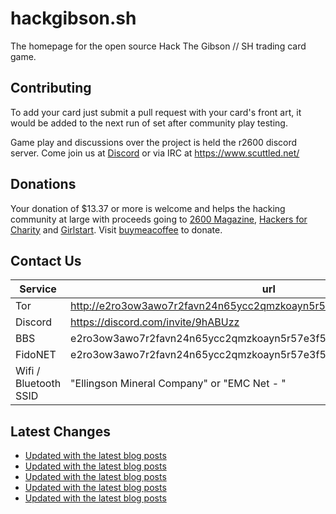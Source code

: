 # hackgibson.sh
The homepage for the open source Hack The Gibson // SH trading card game.


## Contributing

To add your card just submit a pull request with your card's front art, it would be added to the next run of set after community play testing.

Game play and discussions over the project is held the r2600 discord server. Come join us at [Discord](https://discord.com/invite/9hABUzz) or via IRC at https://www.scuttled.net/


## Donations

Your donation of $13.37 or more is welcome and helps the hacking community at large with proceeds going to [2600 Magazine](https://2600.com/), [Hackers for Charity](https://hackersforcharity.org) and [Girlstart](https://girlstart.org).  Visit [buymeacoffee](https://www.buymeacoffee.com/hackgibson.sh) to donate.


## Contact Us

Service | url
-|-
Tor | http://e2ro3ow3awo7r2favn24n65ycc2qmzkoayn5r57e3f56nvjwdcgg32ad.onion
Discord | https://discord.com/invite/9hABUzz
BBS | e2ro3ow3awo7r2favn24n65ycc2qmzkoayn5r57e3f56nvjwdcgg32ad.onion:23
FidoNET | e2ro3ow3awo7r2favn24n65ycc2qmzkoayn5r57e3f56nvjwdcgg32ad.onion:24554
Wifi / Bluetooth SSID | "Ellingson Mineral Company" or "EMC Net - <fidonet address>"

## Latest Changes
<!-- BLOG-POST-LIST:START -->
- [Updated with the latest blog posts](https://github.com/DFW2600/hackgibson.sh/commit/48a1f53892df13ac0c0e11e474a22452dc70e6ae)
- [Updated with the latest blog posts](https://github.com/DFW2600/hackgibson.sh/commit/6df0040305923b51f8e848b678a98e22bdbb75f2)
- [Updated with the latest blog posts](https://github.com/DFW2600/hackgibson.sh/commit/d07d75d6ea231e8b5868f95b43a55d253bde17c4)
- [Updated with the latest blog posts](https://github.com/DFW2600/hackgibson.sh/commit/ae10da7abd4fc8120cd0db705b28034bb93fbd74)
- [Updated with the latest blog posts](https://github.com/DFW2600/hackgibson.sh/commit/1ba0ecf4896ee2dab77753c516a57e99f2b4553d)
<!-- BLOG-POST-LIST:END -->
